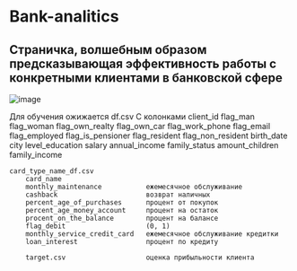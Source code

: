 # Bank-analitics
## Страничка, волшебным образом предсказывающая эффективность работы с конкретными клиентами в банковской сфере
![image](https://user-images.githubusercontent.com/54524404/173234981-f69df2aa-ac53-4a36-a2d2-5e3eaecd38cf.png)

Для обучения ожижается 
    df.csv 
    С колонками
        client_id
        flag_man
        flag_woman
        flag_own_realty
        flag_own_car
        flag_work_phone
        flag_email
        flag_employed
        flag_is_pensioner
        flag_resident
        flag_non_resident
        birth_date
        city
        level_education
        salary
        annual_income
        family_status
        amount_children
        family_income
    
    card_type_name_df.csv
        card_name
        monthly_maintenance           ежемесячное обслуживание
        cashback                      возврат наличных
        percent_age_of_purchases      процент от покупок
        percent_age_money_account     процент на остаток
        procent_on_the_balance        процент на балансе
        flag_debit                    (0, 1)
        monthly_service_credit_card   ежемесячное обслуживание кредитки
        loan_interest                 процент по кредиту
        
        target.csv                    оценка прибыльности клиента
